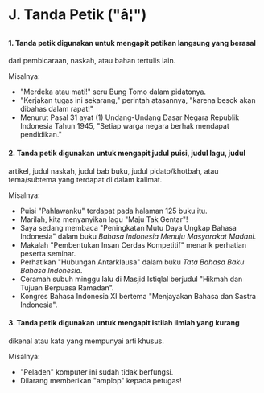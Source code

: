 # J. Tanda Petik ("â¦")

#### 1\. Tanda petik digunakan untuk mengapit petikan langsung yang berasal
dari pembicaraan, naskah, atau bahan tertulis lain.

Misalnya:

  * "Merdeka atau mati!" seru Bung Tomo dalam pidatonya.
  * "Kerjakan tugas ini sekarang," perintah atasannya, "karena besok akan dibahas dalam rapat!" 
  * Menurut Pasal 31 ayat (1) Undang-Undang Dasar Negara Republik Indonesia Tahun 1945, "Setiap warga negara berhak mendapat pendidikan."

#### 2\. Tanda petik digunakan untuk mengapit judul puisi, judul lagu, judul
artikel, judul naskah, judul bab buku, judul pidato/khotbah, atau tema/subtema
yang terdapat di dalam kalimat.

Misalnya:

  * Puisi "Pahlawanku" terdapat pada halaman 125 buku itu.
  * Marilah, kita menyanyikan lagu "Maju Tak Gentar"!
  * Saya sedang membaca "Peningkatan Mutu Daya Ungkap Bahasa Indonesia" dalam buku _Bahasa Indonesia Menuju Masyarakat Madani_.
  * Makalah "Pembentukan Insan Cerdas Kompetitif" menarik perhatian peserta seminar.
  * Perhatikan "Hubungan Antarklausa" dalam buku _Tata Bahasa Baku Bahasa Indonesia_.
  * Ceramah subuh minggu lalu di Masjid Istiqlal berjudul "Hikmah dan Tujuan Berpuasa Ramadan".
  * Kongres Bahasa Indonesia XI bertema "Menjayakan Bahasa dan Sastra Indonesia". 

#### 3\. Tanda petik digunakan untuk mengapit istilah ilmiah yang kurang
dikenal atau kata yang mempunyai arti khusus.

Misalnya:

  * "Peladen" komputer ini sudah tidak berfungsi. 
  * Dilarang memberikan "amplop" kepada petugas!